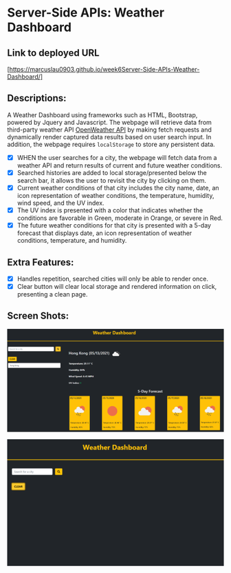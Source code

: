 # Server-Side APIs: Weather Dashboard

## Link to deployed URL
[https://marcuslau0903.github.io/week6Server-Side-APIs-Weather-Dashboard/]

## Descriptions: 
A Weather Dashboard using frameworks such as HTML, Bootstrap, powered by Jquery and Javascript. The webpage will retrieve data from third-party weather API [OpenWeather API](https://openweathermap.org/api) by making fetch requests and dynamically render captured data results based on user search input.  In addition, the webpage requires `localStorage` to store any persistent data. 

- [x] WHEN the user searches for a city, the webpage will fetch data from a weather API and return results of current and future weather conditions.
- [x] Searched histories are added to local storage/presented below the search bar, it allows the user to revisit the city by clicking on them.
- [x] Current weather conditions of that city includes the city name, date, an icon representation of weather conditions, the temperature, humidity, wind speed, and the UV index.
- [x] The UV index is presented with a color that indicates whether the conditions are favorable in Green, moderate in Orange, or severe in Red. 
- [x] The future weather conditions for that city is presented with a 5-day forecast that displays date, an icon representation of weather conditions, temperature, and humidity.

## Extra Features:
- [x] Handles repetition, searched cities will only be able to render once.
- [x] Clear button will clear local storage and rendered information on click, presenting a clean page.

## Screen Shots: 

![screenshot1](./images/demo.PNG)

![screenshot2](./images/weather.PNG)



